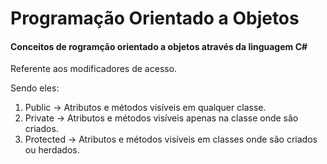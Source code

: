 # Programação Orientado a Objetos

#### Conceitos de rogramção orientado a objetos através da linguagem C#

<p>Referente aos modificadores de acesso.</p>

Sendo eles:

1. Public -> Atributos e métodos visíveis em qualquer classe. 
2. Private -> Atributos e métodos visíveis apenas na classe onde são criados.
1. Protected -> Atributos e métodos visíveis em classes onde são criados ou herdados.